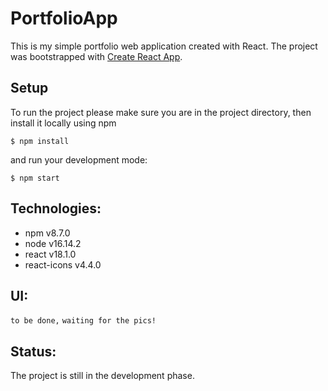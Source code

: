 # PortfolioApp
This is my simple portfolio web application created with React.
The project was bootstrapped with [Create React App](https://github.com/facebook/create-react-app).

## Setup

To run the project please make sure you are in the project directory, then install it locally using npm

``
$ npm install
``

and run your development mode:

``
$ npm start
``

## Technologies:
* npm v8.7.0
* node v16.14.2
* react v18.1.0
* react-icons v4.4.0

## UI:

``to be done,``
``waiting for the pics!``

## Status:

The project is still in the development phase.

   
